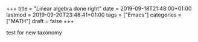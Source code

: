 +++
title = "Linear algebra done right"
date = 2019-09-18T21:48:00+01:00
lastmod = 2019-09-20T23:48:41+01:00
tags = ["Emacs"]
categories = ["MATH"]
draft = false
+++

test for new taxonomy
